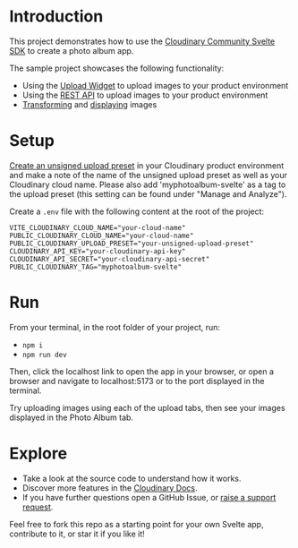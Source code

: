 # Introduction

This project demonstrates how to use the [Cloudinary Community Svelte SDK](https://svelte.cloudinary.dev) to create a photo album app.

The sample project showcases the following functionality:

- Using the [Upload Widget](https://cloudinary.com/documentation/upload_widget) to upload images to your product environment
- Using the [REST API](https://cloudinary.com/documentation/client_side_uploading#direct_call_to_the_api) to upload images to your product environment
- [Transforming](https://cloudinary.com/documentation/image_transformations) and [displaying](https://cloudinary.com/documentation/react_image_transformations#plugins) images

# Setup

[Create an unsigned upload preset](https://cloudinary.com/documentation/upload_presets#creating_and_managing_upload_presets) in your Cloudinary product environment and make a note of the name of the unsigned upload preset as well as your Cloudinary cloud name. Please also add 'myphotoalbum-svelte' as a tag to the upload preset (this setting can be found under "Manage and Analyze").

Create a `.env` file with the following content at the root of the project:

```
VITE_CLOUDINARY_CLOUD_NAME="your-cloud-name"
PUBLIC_CLOUDINARY_CLOUD_NAME="your-cloud-name"
PUBLIC_CLOUDINARY_UPLOAD_PRESET="your-unsigned-upload-preset"
CLOUDINARY_API_KEY="your-cloudinary-api-key"
CLOUDINARY_API_SECRET="your-cloudinary-api-secret"
PUBLIC_CLOUDINARY_TAG="myphotoalbum-svelte"
```

# Run

From your terminal, in the root folder of your project, run:

- `npm i`
- `npm run dev`

Then, click the localhost link to open the app in your browser, or open a browser and navigate to localhost:5173 or to the port displayed in the terminal.

Try uploading images using each of the upload tabs, then see your images displayed in the Photo Album tab.

# Explore

- Take a look at the source code to understand how it works.
- Discover more features in the [Cloudinary Docs](https://cloudinary.com/documentation).
- If you have further questions open a GitHub Issue, or [raise a support request](https://support.cloudinary.com/hc/en-us/requests/new).

Feel free to fork this repo as a starting point for your own Svelte app, contribute to it, or star it if you like it!
